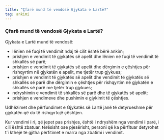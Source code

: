 ```yaml
---
title: "Çfarë mund të vendosë Gjykata e Lartë?"
tag: ankimi
---
```


### Çfarë mund të vendosë Gjykata e Lartë?

Gjykata e Lartë mund të vendosë:

* lënien në fuqi të vendimit ndaj të cilit është bërë ankim;
* prishjen e vendimit të gjykatës së apelit dhe lënien në fuqi të vendimit të shkallës së parë;
* prishjen e vendimit të gjykatës së apelit dhe dërgimin e çështjes për rishqyrtim në gjykatën e apelit, me tjetër trup gjykues;
* prishjen e vendimit të gjykatës së apelit dhe vendimit të gjykatës së shkallës së parë dhe dërgimin e çështjes për rishqyrtim në gjykatën e shkallës së parë me tjetër trup gjykues;
* ndryshimin e vendimit të shkallës së parë dhe të gjykatës së apelit;
* prishjen e vendimeve dhe pushimin e gjykimit të çështjes.

Udhëzimet dhe përfundimet e Gjykatës së Lartë janë të detyrueshme për gjykatën që do të rishqyrtojë çështjen.

Kur vendimi i ri, që jepet pas prishjes, është i ndryshëm nga vendimi i parë, i cili është zbatuar, tërësisht ose pjesërisht, personi që ka përfituar detyrohet t’i kthejë të gjitha përfitimet e marra nga zbatimi i vendimit.
